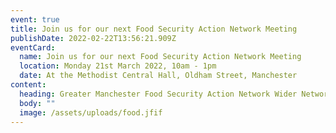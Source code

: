 ```yaml
---
event: true
title: Join us for our next Food Security Action Network Meeting
publishDate: 2022-02-22T13:56:21.909Z
eventCard:
  name: Join us for our next Food Security Action Network Meeting
  location: Monday 21st March 2022, 10am - 1pm
  date: At the Methodist Central Hall, Oldham Street, Manchester
content:
  heading: Greater Manchester Food Security Action Network Wider Network Meeting
  body: ""
  image: /assets/uploads/food.jfif
---
```

